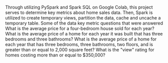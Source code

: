 Through utilizing PySpark and Spark SQL on Google Colab, this project serves to determine key metrics about home sales data. 
Then, Spark is utilized to create temporary views, partition the data, cache and uncache a temporary table. 
Some of the data key metric questions that were answered
What is the average price for a four-bedroom house sold for each year?
What is the average price of a home for each year it was built that has three bedrooms and three bathrooms?
What is the average price of a home for each year that has three bedrooms, three bathrooms, two floors, and is greater than or equal to 2,000 square feet?
What is the "view" rating for homes costing more than or equal to $350,000?
